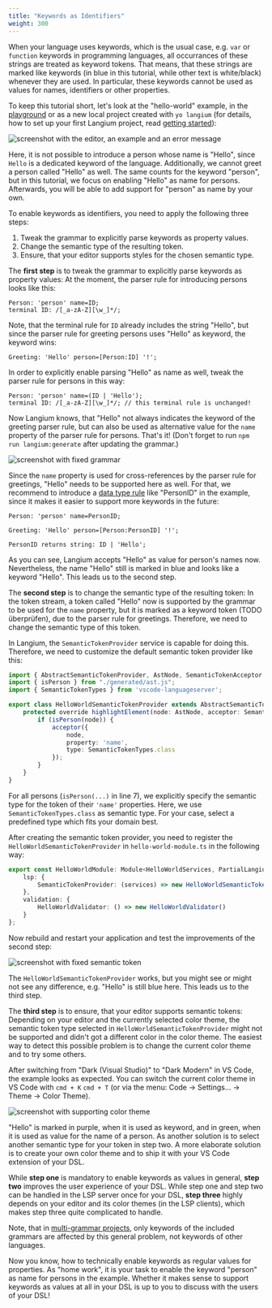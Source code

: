 ```yaml
---
title: "Keywords as Identifiers"
weight: 300
---
```


When your language uses keywords, which is the usual case, e.g. `var` or `function` keywords in programming languages, all occurrances of these strings are treated as keyword tokens.
That means, that these strings are marked like keywords (in blue in this tutorial, while other text is white/black) whenever they are used. In particular, these keywords cannot be used as values for names, identifiers or other properties.

To keep this tutorial short, let's look at the "hello-world" example, in the [playground](https://langium.org/playground?grammar=OYJwhgthYgBAEgUwDbIPYHU0mQEwFD6IB2ALiAJ6wCyauKAXPrC7ABQAOiIAzmsTwDUAXgAK3PsVgAfWKESJSAS2LAhwgOIgFy1QEoAVAG5C43vyatYAci7ni12MUiJhASQAiJ-Fp0rglqzWSKhojnaSwgDaZpIMngC6NgCE1t4AFkq49FKk3BAqYMiwGADKDLAA9AA6QpUmeSAFzsWeFZVRAPpgALQAXgCCPQBaCVHVAO6dCQb1hJnZJLCNzUU0ADKdAMIA8tTUAKIAcgAq7dU1BuM81aUzAPzVBhdzCznL%2BYXFpZu7%2B8dnKoXC5RAB61WI1RAMzmQA&content=A4UwTgzg9gdgBAKQIYxAKABIgDbaolEAQjTVElji1yjSA) or as a new local project created with `yo langium` (for details, how to set up your first Langium project, read [getting started](/docs/getting-started/)):

![screenshot with the editor, an example and an error message](problem.png)

Here, it is not possible to introduce a person whose name is "Hello", since `Hello` is a dedicated keyword of the language. Additionally, we cannot greet a person called "Hello" as well.
The same counts for the keyword "person", but in this tutorial, we focus on enabling "Hello" as name for persons. Afterwards, you will be able to add support for "person" as name by your own.

To enable keywords as identifiers, you need to apply the following three steps:

1. Tweak the grammar to explicitly parse keywords as property values.
2. Change the semantic type of the resulting token.
3. Ensure, that your editor supports styles for the chosen semantic type.


The __first step__ is to tweak the grammar to explicitly parse keywords as property values:
At the moment, the parser rule for introducing persons looks like this:

```langium
Person: 'person' name=ID;
terminal ID: /[_a-zA-Z][\w_]*/;
```

Note, that the terminal rule for `ID` already includes the string "Hello",
but since the parser rule for greeting persons uses "Hello" as keyword, the keyword wins:

```langium
Greeting: 'Hello' person=[Person:ID] '!';
```

In order to explicitly enable parsing "Hello" as name as well, tweak the parser rule for persons in this way:

```langium
Person: 'person' name=(ID | 'Hello');
terminal ID: /[_a-zA-Z][\w_]*/; // this terminal rule is unchanged!
```

Now Langium knows, that "Hello" not always indicates the keyword of the greeting parser rule, but can also be used as alternative value for the `name` property of the parser rule for persons.
That's it! (Don't forget to run `npm run langium:generate` after updating the grammar.)

![screenshot with fixed grammar](fixed-1-grammar.png)

Since the `name` property is used for cross-references by the parser rule for greetings, "Hello" needs to be supported here as well. For that, we recommend to introduce a [data type rule](/docs/grammar-language/#data-type-rules) like "PersonID" in the example, since it makes it easier to support more keywords in the future:

```langium
Person: 'person' name=PersonID;

Greeting: 'Hello' person=[Person:PersonID] '!';

PersonID returns string: ID | 'Hello';
```


As you can see, Langium accepts "Hello" as value for person's names now.
Nevertheless, the name "Hello" still is marked in blue and looks like a keyword "Hello". This leads us to the second step.


The __second step__ is to change the semantic type of the resulting token:
In the token stream, a token called "Hello" now is supported by the grammar to be used for the `name` property, but it is marked as a keyword token (TODO überprüfen), due to the parser rule for greetings.
Therefore, we need to change the semantic type of this token.

In Langium, the `SemanticTokenProvider` service is capable for doing this.
Therefore, we need to customize the default semantic token provider like this:

```ts
import { AbstractSemanticTokenProvider, AstNode, SemanticTokenAcceptor } from "langium";
import { isPerson } from "./generated/ast.js";
import { SemanticTokenTypes } from 'vscode-languageserver';

export class HelloWorldSemanticTokenProvider extends AbstractSemanticTokenProvider {
	protected override highlightElement(node: AstNode, acceptor: SemanticTokenAcceptor): void | "prune" | undefined {
		if (isPerson(node)) {
			acceptor({
				node,
				property: 'name',
				type: SemanticTokenTypes.class
			});
		}
	}
}
``````

For all persons (`isPerson(...)` in line 7), we explicitly specify the semantic type for the token of their `'name'` properties.
Here, we use `SemanticTokenTypes.class` as semantic type.
For your case, select a predefined type which fits your domain best.

After creating the semantic token provider, you need to register the `HelloWorldSemanticTokenProvider` in `hello-world-module.ts` in the following way:

```ts
export const HelloWorldModule: Module<HelloWorldServices, PartialLangiumServices & HelloWorldAddedServices> = {
    lsp: {
        SemanticTokenProvider: (services) => new HelloWorldSemanticTokenProvider(services)
    },
    validation: {
        HelloWorldValidator: () => new HelloWorldValidator()
    }
};
```

Now rebuild and restart your application and test the improvements of the second step:

![screenshot with fixed semantic token](fixed-2-token.png)

The `HelloWorldSemanticTokenProvider` works, but you might see or might not see any difference, e.g. "Hello" is still blue here. This leads us to the third step.

The __third step__ is to ensure, that your editor supports semantic tokens:
Depending on your editor and the currently selected color theme, the semantic token type selected in `HelloWorldSemanticTokenProvider` might not be supported and didn't got a different color in the color theme.
The easiest way to detect this possible problem is to change the current color theme and to try some others.

After switching from "Dark (Visual Studio)" to "Dark Modern" in VS Code, the example looks as expected.
You can switch the current color theme in VS Code with `cmd + K` `cmd + T` (or via the menu: Code -> Settings... -> Theme -> Color Theme).

![screenshot with supporting color theme](fixed-3-style-2.png)

"Hello" is marked in purple, when it is used as keyword, and in green, when it is used as value for the name of a person.
As another solution is to select another semantic type for your token in step two.
A more elaborate solution is to create your own color theme and to ship it with your VS Code extension of your DSL.

While __step one__ is mandatory to enable keywords as values in general,
__step two__ improves the user experience of your DSL.
While step one and step two can be handled in the LSP server once for your DSL, __step three__ highly depends on your editor and its color themes (in the LSP clients), which makes step three quite complicated to handle.

Note, that in [multi-grammar projects](/guides/multiple-languages.md), only keywords of the included grammars are affected by this general problem, not keywords of other languages.

Now you know, how to technically enable keywords as regular values for properties.
As "home work", it is your task to enable the keyword "person" as name for persons in the example.
Whether it makes sense to support keywords as values at all in your DSL is up to you to discuss with the users of your DSL!
